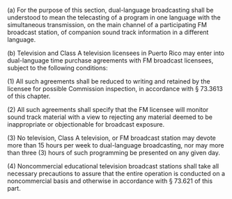 (a) For the purpose of this section, dual-language broadcasting shall be understood to mean the telecasting of a program in one language with the simultaneous transmission, on the main channel of a participating FM broadcast station, of companion sound track information in a different language.

(b) Television and Class A television licensees in Puerto Rico may enter into dual-language time purchase agreements with FM broadcast licensees, subject to the following conditions:
                      

(1) All such agreements shall be reduced to writing and retained by the licensee for possible Commission inspection, in accordance with § 73.3613 of this chapter.

(2) All such agreements shall specify that the FM licensee will monitor sound track material with a view to rejecting any material deemed to be inappropriate or objectionable for broadcast exposure.

(3) No television, Class A television, or FM broadcast station may devote more than 15 hours per week to dual-language broadcasting, nor may more than three (3) hours of such programming be presented on any given day.

(4) Noncommercial educational television broadcast stations shall take all necessary precautions to assure that the entire operation is conducted on a noncommercial basis and otherwise in accordance with § 73.621 of this part.


